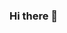 ### Hi there 👋

<!--
**canelamom/canelamom** is a ✨ _special_ ✨ repository because its `README.md` (this file) appears on your GitHub profile.

Here are some ideas to get you started:

- 🔭 I’m currently working on learning the basics of coding 
- 🌱 I’m currently learning progeaming in Java
- 👯 I’m looking to collaborate on anything that will help me improve my code skills
- 🤔 I’m looking for help with the basics of Java programming
- 💬 Ask me about my puppy!
- 📫 How to reach me: ...
- 😄 Pronouns: ...
- ⚡ Fun fact: ...
-->
